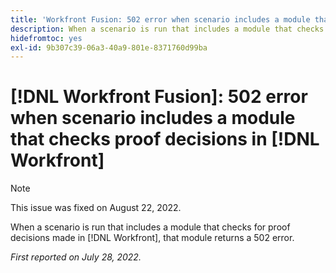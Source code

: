 ```yaml
---
title: 'Workfront Fusion: 502 error when scenario includes a module that checks proof decisions in Workfront'
description: When a scenario is run that includes a module that checks for proof decisions made in [!DNL Workfront], that module returns a 502 error.
hidefromtoc: yes
exl-id: 9b307c39-06a3-40a9-801e-8371760d99ba
---
```

# [!DNL Workfront Fusion]: 502 error when scenario includes a module that checks proof decisions in [!DNL Workfront]

>[!NOTE]
>
>This issue was fixed on August 22, 2022.

When a scenario is run that includes a module that checks for proof decisions made in [!DNL Workfront], that module returns a 502 error.

_First reported on July 28, 2022._
